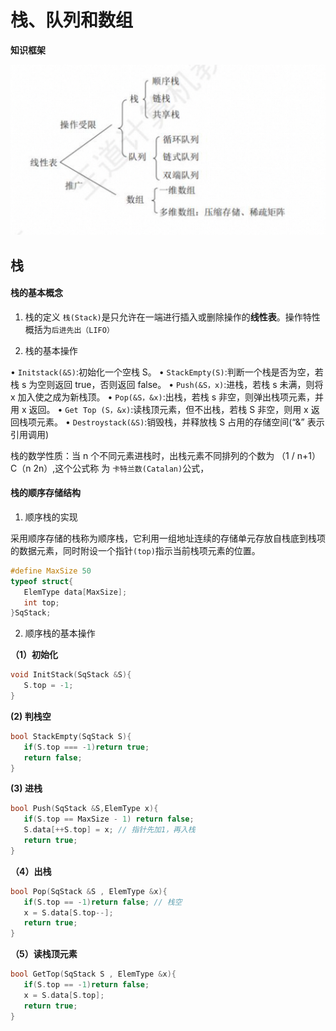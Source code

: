 # 栈、队列和数组

**知识框架**

![alt text](./img/第3章知识框架.png)

## 栈

#### 栈的基本概念

1. 栈的定义
   `栈(Stack)`是只允许在一端进行插入或删除操作的**线性表**。操作特性概括为`后进先出（LIFO）`

2. 栈的基本操作

• `Initstack(&S)`:初始化一个空栈 S。
• `StackEmpty(S)`:判断一个栈是否为空，若栈 s 为空则返回 true，否则返回 false。
• `Push(&S，x)`:进栈，若栈 s 未满，则将 x 加入使之成为新栈顶。
• `Pop(&S，&x)`:出栈，若栈 s 非空，则弹出栈项元素，并用 x 返回。
• `Get Top (S，&x)`:读栈顶元素，但不出栈，若栈 S 非空，则用 x 返回栈项元素。
• `Destroystack(&S)`:销毁栈，并释放栈 S 占用的存储空间(“&” 表示引用调用)

栈的数学性质：当 n 个不同元素进栈时，出栈元素不同排列的个数为 （1 / n+1）C（n 2n）,这个公式称
为 `卡特兰数(Catalan)`公式，

#### 栈的顺序存储结构

1. 顺序栈的实现

采用顺序存储的栈称为顺序栈，它利用一组地址连续的存储单元存放自栈底到栈项的数据元素，同时附设一个指针`(top)`指示当前栈项元素的位置。

```c
#define MaxSize 50
typeof struct{
   ElemType data[MaxSize];
   int top;
}SqStack;
```

2. 顺序栈的基本操作

**（1）初始化**

```c
void InitStack(SqStack &S){
   S.top = -1;
}
```

**(2) 判栈空**

```c
bool StackEmpty(SqStack S){
   if(S.top === -1)return true;
   return false;
}
```

**(3) 进栈**

```c
bool Push(SqStack &S,ElemType x){
   if(S.top == MaxSize - 1) return false;
   S.data[++S.top] = x; // 指针先加1，再入栈
   return true;
}
```

**（4）出栈**

```c
bool Pop(SqStack &S , ElemType &x){
   if(S.top == -1)return false; // 栈空
   x = S.data[S.top--];
   return true;
}
```

**（5）读栈顶元素**

```c
bool GetTop(SqStack S , ElemType &x){
   if(S.top == -1)return false;
   x = S.data[S.top];
   return true;
}
```
